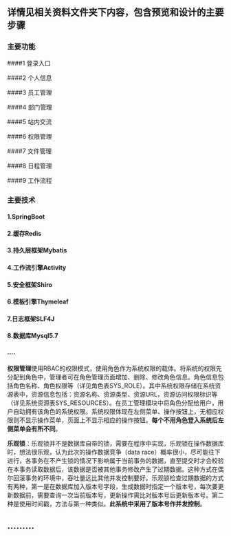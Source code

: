 ## 详情见相关资料文件夹下内容，包含预览和设计的主要步骤









### 主要功能

####1 登录入口

####2 个人信息

####3 员工管理

####4 部门管理

####5 站内交流

####6 权限管理

####7 文件管理

####8 日程管理

####9 工作流程

### 主要技术

#### 1.SpringBoot

#### 2.缓存Redis

#### 3.持久层框架Mybatis

#### 4.工作流引擎Activity

#### 5.安全框架Shiro

#### 6.模板引擎Thymeleaf

#### 7.日志框架SLF4J

#### 8.数据库Mysql5.7

#### ....














**权限管理**使用RBAC的权限模式，使用角色作为系统权限的载体。将系统的权限先分配到角色中，管理者可在角色管理页面增加、删除、修改角色信息。角色信息包括角色名称、角色权限等（详见角色表SYS_ROLE）。其中系统权限存储在系统资源表中，资源信息包括：资源名称、资源类型、资源URL，资源访问权限标识等（详见系统资源表SYS_RESOURCES）。在员工管理模块中将角色分配给用户，用户自动拥有该角色的系统权限。系统权限体现在左侧菜单、操作按钮上，无相应权限则不显示操作菜单，页面上不显示相应的操作按钮。**每个不用角色登入系统后左侧菜单会有所不同**。



**乐观锁**：乐观锁并不是数据库自带的锁，需要在程序中实现，乐观锁在操作数据库时，想法很乐观，认为此次的操作数据竞争（data
race）概率很小，尽可能往下进行，各事务在不产生锁的情况下影响属于当前事务的数据，直至提交时才会校验在本事务读取数据后，该数据是否被其他事务修改产生了过期数据。这种方式在偶尔回滚事务的环境中，吞吐量远比其他并发控制要好。乐观锁检查过期数据的方式有两种，第一是在数据库加入版本号字段，生成数据时指定一个版本号，每次要更新数据前，需要查询一次当前版本号，更新操作需比对版本号后更新版本号。第二种是使用时间戳，方法与第一种类似。**此系统中采用了版本号作并发控制**。

## .........

